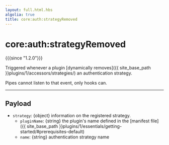 ```yaml
---
layout: full.html.hbs
algolia: true
title: core:auth:strategyRemoved
---
```


# core:auth:strategyRemoved

{{{since "1.2.0"}}}

Triggered whenever a plugin [dynamically removes]({{ site_base_path }}plugins/1/accessors/strategies/) an authentication strategy.

<div class="alert alert-info">Pipes cannot listen to that event, only hooks can.</div>

---

## Payload

* `strategy`: {object} information on the registered strategy.
  * `pluginName`: {string} the plugin's name defined in the [manifest file]({{ site_base_path }}plugins/1/essentials/getting-started/#prerequisites-default)
  * `name`: {string} authentication strategy name
